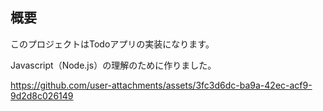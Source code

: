 ## 概要
このプロジェクトはTodoアプリの実装になります。

Javascript（Node.js）の理解のために作りました。


https://github.com/user-attachments/assets/3fc3d6dc-ba9a-42ec-acf9-9d2d8c026149